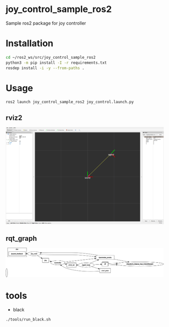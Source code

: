 # joy_control_sample_ros2
Sample ros2 package for joy controller

# Installation
```sh
cd ~/ros2_ws/src/joy_control_sample_ros2
python3 -m pip install -I -r requirements.txt
rosdep install -i -y --from-paths .
```

# Usage
```sh
ros2 launch joy_control_sample_ros2 joy_control.launch.py
```

## rviz2
![](assets/rviz2.png)

## rqt_graph
![](assets/rosgraph.png)

# tools
- black
```
./tools/run_black.sh
```
